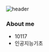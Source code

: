 ![header](https://capsule-render.vercel.app/api?type=waving&color=timeGradient&height=240&section=header&text=Gurugeonu&fontSize=36&animation=fadeIn&fontAlignY=36)

### About me
- 10117
- 인공지능기초

<!--
**gurugeonu-02/gurugeonu-02** is a ✨ _special_ ✨ repository because its `README.md` (this file) appears on your GitHub profile.

Here are some ideas to get you started:

- 🔭 I’m currently working on ...
- 🌱 I’m currently learning ...
- 👯 I’m looking to collaborate on ...
- 🤔 I’m looking for help with ...
- 💬 Ask me about ...
- 📫 How to reach me: ...
- 😄 Pronouns: ...
- ⚡ Fun fact: ...
-->
